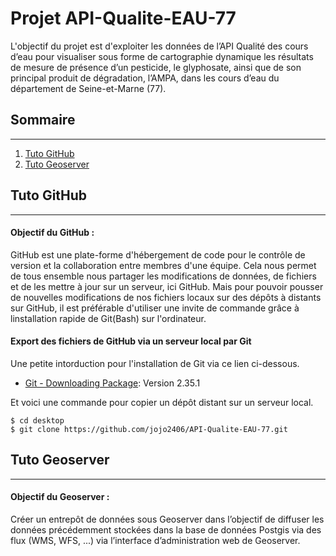 # Projet API-Qualite-EAU-77

L'objectif du projet est d'exploiter les données de l’API Qualité des cours d’eau pour 
visualiser sous forme de cartographie dynamique les résultats de mesure de présence d’un pesticide, le glyphosate, 
ainsi que de son principal produit de dégradation, l’AMPA, dans les cours d’eau du département de Seine-et-Marne (77).

## Sommaire
***
1. [Tuto GitHub](#tuto-github)
2. [Tuto Geoserver](#tuto-geoserver)

## Tuto GitHub
***
#### Objectif du GitHub :
GitHub est une plate-forme d'hébergement de code pour le contrôle de version et la collaboration entre membres d'une équipe.
Cela nous permet de tous ensemble nous partager les modifications de données, de fichiers et de les mettre à jour sur un serveur, ici GitHub.
Mais pour pouvoir pousser de nouvelles modifications de nos fichiers locaux sur des dépôts à distants sur GitHub, il est préférable d'utiliser une invite de commande
grâce à linstallation rapide de Git(Bash) sur l'ordinateur.

#### Export des fichiers de GitHub via un serveur local par Git
Une petite intorduction pour l'installation de Git via ce lien ci-dessous. 
* [Git - Downloading Package](http://git-scm.com/downloads): Version 2.35.1

Et voici une commande pour copier un dépôt distant sur un serveur local.
```
$ cd desktop
$ git clone https://github.com/jojo2406/API-Qualite-EAU-77.git
```


## Tuto Geoserver
***
#### Objectif du Geoserver :
Créer un entrepôt de données sous Geoserver dans l’objectif de diffuser les données précédemment 
stockées dans la base de données Postgis via des flux (WMS, WFS, ...) via l’interface 
d’administration web de Geoserver.

